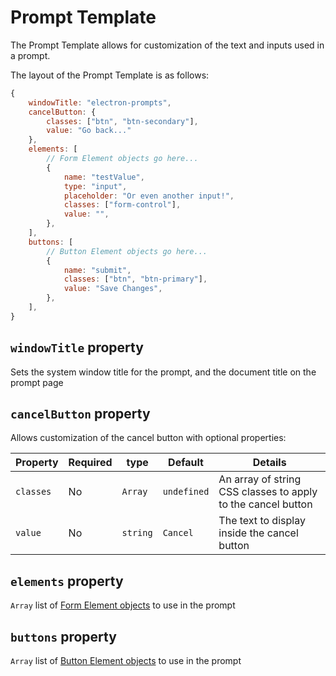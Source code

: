 # Prompt Template

The Prompt Template allows for customization of the text and inputs used in a prompt.

The layout of the Prompt Template is as follows:

```js
{
    windowTitle: "electron-prompts",
    cancelButton: {
        classes: ["btn", "btn-secondary"],
        value: "Go back..."
    },
    elements: [ 
        // Form Element objects go here...
        {
            name: "testValue",
            type: "input",
            placeholder: "Or even another input!",
            classes: ["form-control"],
            value: "",
        },
    ],
    buttons: [
        // Button Element objects go here...
        {
            name: "submit",
            classes: ["btn", "btn-primary"],
            value: "Save Changes",
        },
    ],
}
```

## `windowTitle` property
Sets the system window title for the prompt, and the document title on the prompt page

## `cancelButton` property
Allows customization of the cancel button with optional properties:

| Property | Required | type | Default | Details |
| -------- | ------- | ------- |------- | ------- |
| `classes` | No | `Array` | `undefined` | An array of string CSS classes to apply to the cancel button |
| `value` | No | `string` | `Cancel` | The text to display inside the cancel button |

## `elements` property
`Array` list of [Form Element objects](./form-element-objects) to use in the prompt

## `buttons` property
`Array` list of [Button Element objects](./button-element-objects) to use in the prompt

